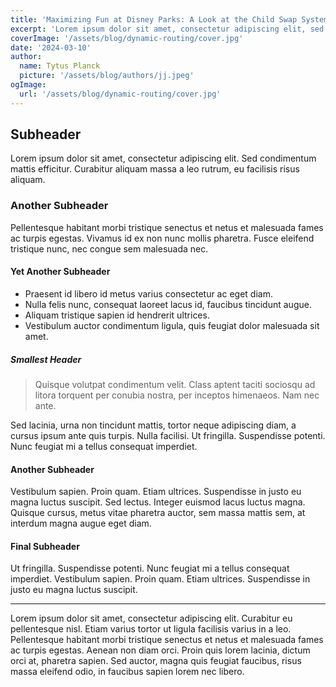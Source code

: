 ```yaml
---
title: 'Maximizing Fun at Disney Parks: A Look at the Child Swap System'
excerpt: 'Lorem ipsum dolor sit amet, consectetur adipiscing elit, sed do eiusmod tempor incididunt ut labore et dolore magna aliqua. Praesent elementum facilisis leo vel fringilla est ullamcorper eget. At imperdiet dui accumsan sit amet nulla facilities morbi tempus.'
coverImage: '/assets/blog/dynamic-routing/cover.jpg'
date: '2024-03-10'
author:
  name: Tytus Planck
  picture: '/assets/blog/authors/jj.jpeg'
ogImage:
  url: '/assets/blog/dynamic-routing/cover.jpg'
---
```


## Subheader

Lorem ipsum dolor sit amet, consectetur adipiscing elit. Sed condimentum mattis efficitur. Curabitur aliquam massa a leo rutrum, eu facilisis risus aliquam.

### Another Subheader

Pellentesque habitant morbi tristique senectus et netus et malesuada fames ac turpis egestas. Vivamus id ex non nunc mollis pharetra. Fusce eleifend tristique nunc, nec congue sem malesuada nec.

#### Yet Another Subheader

- Praesent id libero id metus varius consectetur ac eget diam.
- Nulla felis nunc, consequat laoreet lacus id, faucibus tincidunt augue.
- Aliquam tristique sapien id hendrerit ultrices.
- Vestibulum auctor condimentum ligula, quis feugiat dolor malesuada sit amet.

##### Smallest Header

> Quisque volutpat condimentum velit. Class aptent taciti sociosqu ad litora torquent per conubia nostra, per inceptos himenaeos. Nam nec ante.

Sed lacinia, urna non tincidunt mattis, tortor neque adipiscing diam, a cursus ipsum ante quis turpis. Nulla facilisi. Ut fringilla. Suspendisse potenti. Nunc feugiat mi a tellus consequat imperdiet.

#### Another Subheader

Vestibulum sapien. Proin quam. Etiam ultrices. Suspendisse in justo eu magna luctus suscipit. Sed lectus. Integer euismod lacus luctus magna. Quisque cursus, metus vitae pharetra auctor, sem massa mattis sem, at interdum magna augue eget diam.

#### Final Subheader

Ut fringilla. Suspendisse potenti. Nunc feugiat mi a tellus consequat imperdiet. Vestibulum sapien. Proin quam. Etiam ultrices. Suspendisse in justo eu magna luctus suscipit.

---

Lorem ipsum dolor sit amet, consectetur adipiscing elit. Curabitur eu pellentesque nisl. Etiam varius tortor ut ligula facilisis varius in a leo. Pellentesque habitant morbi tristique senectus et netus et malesuada fames ac turpis egestas. Aenean non diam orci. Proin quis lorem lacinia, dictum orci at, pharetra sapien. Sed auctor, magna quis feugiat faucibus, risus massa eleifend odio, in faucibus sapien lorem nec libero.
